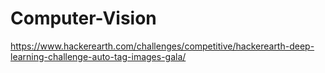 # Computer-Vision

https://www.hackerearth.com/challenges/competitive/hackerearth-deep-learning-challenge-auto-tag-images-gala/
